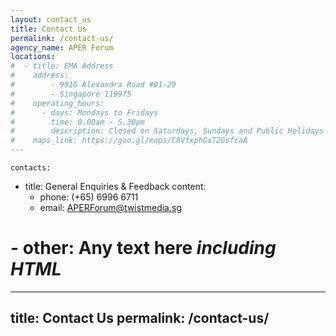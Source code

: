 ```yaml
---
layout: contact_us
title: Contact Us
permalink: /contact-us/
agency_name: APER Forum
locations:
#  - title: EMA Address
#    address:
#        - 991G Alexandra Road #01-29
#        - Singapore 119975
#    operating_hours:
#      - days: Mondays to Fridays
#        time: 8.00am - 5.30pm
#        description: Closed on Saturdays, Sundays and Public Holidays
#    maps_link: https://goo.gl/maps/C8VfxphGxT2GsfcaA
---
```


    contacts:
  - title: General Enquiries & Feedback
    content:
    - phone: (+65) 6996 6711
    - email: APERForum@twistmedia.sg
#    - other: Any text here <i>including HTML</i>
---
title: Contact Us
permalink: /contact-us/
---
